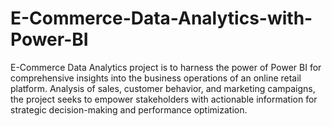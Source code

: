 # E-Commerce-Data-Analytics-with-Power-BI
E-Commerce Data Analytics project is to harness the power of Power BI for comprehensive insights into the business operations of an online retail platform. Analysis of sales, customer behavior, and marketing campaigns, the project seeks to empower stakeholders with actionable information for strategic decision-making and performance optimization.
